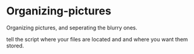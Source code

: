 # Organizing-pictures
Organizing pictures, and seperating the blurry ones.

tell the script where your files are located and and where you want them stored.

